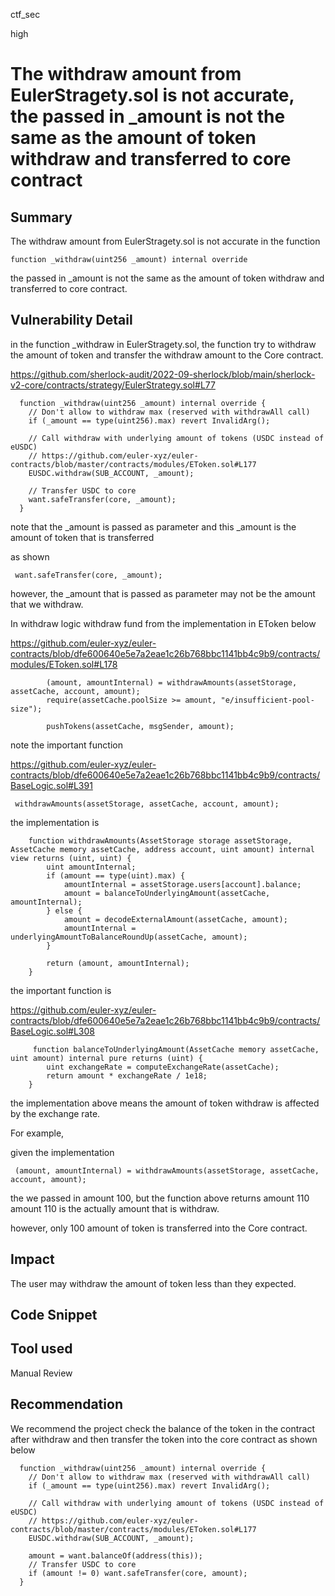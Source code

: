 ctf_sec

high

# The withdraw amount from EulerStragety.sol is not accurate, the passed in _amount is not the same as the amount of token withdraw and transferred to core contract

## Summary

The withdraw amount from EulerStragety.sol is not accurate in the function

```solidity
function _withdraw(uint256 _amount) internal override
```

the passed in _amount is not the same as the amount of token withdraw and transferred to core contract.

## Vulnerability Detail

in the function _withdraw in EulerStragety.sol, the function try to withdraw the amount of token 
and transfer the withdraw amount to the Core contract.

https://github.com/sherlock-audit/2022-09-sherlock/blob/main/sherlock-v2-core/contracts/strategy/EulerStrategy.sol#L77

```solidity
  function _withdraw(uint256 _amount) internal override {
    // Don't allow to withdraw max (reserved with withdrawAll call)
    if (_amount == type(uint256).max) revert InvalidArg();

    // Call withdraw with underlying amount of tokens (USDC instead of eUSDC)
    // https://github.com/euler-xyz/euler-contracts/blob/master/contracts/modules/EToken.sol#L177
    EUSDC.withdraw(SUB_ACCOUNT, _amount);

    // Transfer USDC to core
    want.safeTransfer(core, _amount);
  }
```

note that the _amount is passed as parameter and this _amount is the amount of token that is transferred 

as shown

```solidity
 want.safeTransfer(core, _amount);
```

however, the _amount that is passed as parameter may not be the amount that we withdraw.

In withdraw logic withdraw fund from the implementation in EToken below

https://github.com/euler-xyz/euler-contracts/blob/dfe600640e5e7a2eae1c26b768bbc1141bb4c9b9/contracts/modules/EToken.sol#L178

```solidity
        (amount, amountInternal) = withdrawAmounts(assetStorage, assetCache, account, amount);
        require(assetCache.poolSize >= amount, "e/insufficient-pool-size");

        pushTokens(assetCache, msgSender, amount);
```

note the important function

https://github.com/euler-xyz/euler-contracts/blob/dfe600640e5e7a2eae1c26b768bbc1141bb4c9b9/contracts/BaseLogic.sol#L391

```solidity
 withdrawAmounts(assetStorage, assetCache, account, amount);
```

the implementation is 

```solidity
    function withdrawAmounts(AssetStorage storage assetStorage, AssetCache memory assetCache, address account, uint amount) internal view returns (uint, uint) {
        uint amountInternal;
        if (amount == type(uint).max) {
            amountInternal = assetStorage.users[account].balance;
            amount = balanceToUnderlyingAmount(assetCache, amountInternal);
        } else {
            amount = decodeExternalAmount(assetCache, amount);
            amountInternal = underlyingAmountToBalanceRoundUp(assetCache, amount);
        }

        return (amount, amountInternal);
    }
```

the important function is 

https://github.com/euler-xyz/euler-contracts/blob/dfe600640e5e7a2eae1c26b768bbc1141bb4c9b9/contracts/BaseLogic.sol#L308

```solidity
     function balanceToUnderlyingAmount(AssetCache memory assetCache, uint amount) internal pure returns (uint) {
        uint exchangeRate = computeExchangeRate(assetCache);
        return amount * exchangeRate / 1e18;
    }
```

the implementation above means the amount of token withdraw is affected by the exchange rate.

For example, 

given the implementation

```solidity
 (amount, amountInternal) = withdrawAmounts(assetStorage, assetCache, account, amount);
```

the we passed in amount 100, but the function above returns amount 110
amount 110 is the actually amount that is withdraw.

however, only 100 amount of token is transferred into the Core contract.

## Impact

The user may withdraw the amount of token less than they expected.

## Code Snippet

## Tool used

Manual Review

## Recommendation

We recommend the project check the balance of the token in the contract
after withdraw and then transfer the token into the core contract as shown below

```solidity
  function _withdraw(uint256 _amount) internal override {
    // Don't allow to withdraw max (reserved with withdrawAll call)
    if (_amount == type(uint256).max) revert InvalidArg();

    // Call withdraw with underlying amount of tokens (USDC instead of eUSDC)
    // https://github.com/euler-xyz/euler-contracts/blob/master/contracts/modules/EToken.sol#L177
    EUSDC.withdraw(SUB_ACCOUNT, _amount);
    
    amount = want.balanceOf(address(this));
    // Transfer USDC to core
    if (amount != 0) want.safeTransfer(core, amount);
  }
```
